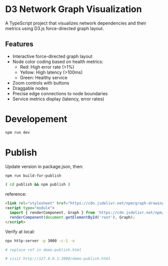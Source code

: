 # D3 Network Graph Visualization

A TypeScript project that visualizes network dependencies and their metrics using D3.js force-directed graph layout.

## Features

- Interactive force-directed graph layout
- Node color coding based on health metrics:
  - Red: High error rate (>1%)
  - Yellow: High latency (>100ms)
  - Green: Healthy service
- Zoom controls with buttons
- Draggable nodes
- Precise edge connections to node boundaries
- Service metrics display (latency, error rates)

# Developement
```sh
npm run dev
```

# Publish
Update version in package.json, then:

```sh
npm run build-for-publish

( cd publish && npm publish )
```

reference:

```html
<link rel="stylesheet" href="https://cdn.jsdelivr.net/npm/graph-drawing@1.0.1/style.css">
<script type="module">
  import { renderComponent, Graph } from 'https://cdn.jsdelivr.net/npm/graph-drawing@1.0.1/index.js';
  renderComponent(document.getElementById('root'), Graph);
</script>
```

Verify at local:
```sh
npx http-server -p 3000 -c-1 -o

# replace ref in demo-publish.html

# visit http://127.0.0.1:3000/demo-publish.html
```